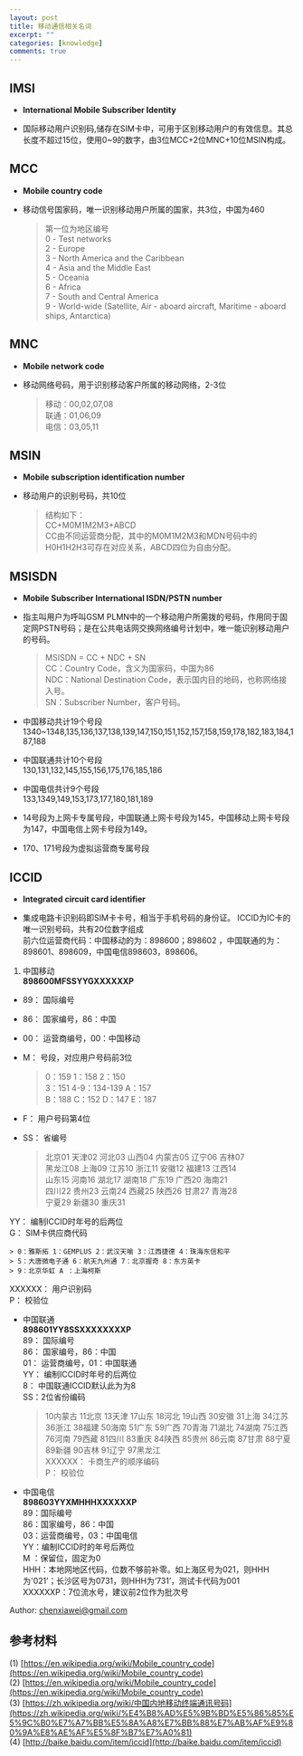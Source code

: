 ```yaml
---
layout: post
title: 移动通信相关名词
excerpt: ""
categories: [knowledge]
comments: true
---
```


## IMSI

*	**International Mobile Subscriber Identity**

*	国际移动用户识别码,储存在SIM卡中，可用于区别移动用户的有效信息。其总长度不超过15位，使用0~9的数字，由3位MCC+2位MNC+10位MSIN构成。

## MCC

*	**Mobile country code**

*	移动信号国家码，唯一识别移动用户所属的国家，共3位，中国为460

	> 第一位为地区编号  
	> 0 - Test networks  
	> 2 - Europe  
	> 3 - North America and the Caribbean  
	> 4 - Asia and the Middle East  
	> 5 - Oceania  
	> 6 - Africa  
	> 7 - South and Central America  
	> 9 - World-wide (Satellite, Air - aboard aircraft, Maritime - aboard ships, Antarctica)  

## MNC

*	**Mobile network code**

*	移动网络号码，用于识别移动客户所属的移动网络，2-3位

	> 移动：00,02,07,08  
	> 联通：01,06,09  
	> 电信：03,05,11  

## MSIN

*	**Mobile subscription identification number**

*	移动用户的识别号码，共10位

	> 结构如下：  
	> CC+M0M1M2M3+ABCD  
	> CC由不同运营商分配，其中的M0M1M2M3和MDN号码中的H0H1H2H3可存在对应关系，ABCD四位为自由分配。

## MSISDN 
*	**Mobile Subscriber International ISDN/PSTN number**

*	指主叫用户为呼叫GSM PLMN中的一个移动用户所需拨的号码，作用同于固定网PSTN号码；是在公共电话网交换网络编号计划中，唯一能识别移动用户的号码。

	> MSISDN = CC + NDC + SN  
	> CC：Country Code，含义为国家码，中国为86  
	> NDC：National Destination Code，表示国内目的地码，也称网络接入号。  
	> SN：Subscriber Number，客户号码。

* 中国移动共计19个号段  
1340~1348,135,136,137,138,139,147,150,151,152,157,158,159,178,182,183,184,187,188

* 中国联通共计10个号段  
130,131,132,145,155,156,175,176,185,186

* 中国电信共计9个号段  
133,1349,149,153,173,177,180,181,189

* 14号段为上网卡专属号段，中国联通上网卡号段为145，中国移动上网卡号段为147，中国电信上网卡号段为149。

* 170、171号段为虚拟运营商专属号段

## ICCID

*	**Integrated circuit card identifier**

* 集成电路卡识别码即SIM卡卡号，相当于手机号码的身份证。 ICCID为IC卡的唯一识别号码，共有20位数字组成  
前六位运营商代码：中国移动的为：898600；898602 ，中国联通的为：898601、898609，中国电信898603，898606。

1. 中国移动  
**898600MFSSYYGXXXXXXP**  
 * 89： 国际编号  
 * 86： 国家编号，86：中国  
 * 00： 运营商编号，00：中国移动  
 * M： 号段，对应用户号码前3位  
   > 0：159 1：158 2：150  
   > 3：151 4-9：134-139 A：157  
   > B：188 C：152 D：147 E：187  
 * F： 用户号码第4位  
 * SS： 省编号  

	> 北京01 天津02 河北03 山西04 内蒙古05 辽宁06 吉林07  
	> 黑龙江08 上海09 江苏10 浙江11 安徽12 福建13 江西14  
	> 山东15 河南16 湖北17 湖南18 广东19 广西20 海南21  
	> 四川22 贵州23 云南24 西藏25 陕西26 甘肃27 青海28  
	> 宁夏29 新疆30 重庆31  
	
YY： 编制ICCID时年号的后两位  
G： SIM卡供应商代码  

	> 0：雅斯拓 1：GEMPLUS 2：武汉天喻 3：江西捷德 4：珠海东信和平  
	> 5：大唐微电子通 6：航天九州通 7：北京握奇 8：东方英卡  
	> 9：北京华虹 A ：上海柯斯  

XXXXXX： 用户识别码  
P： 校验位

* 中国联通  
**898601YY8SSXXXXXXXXP**  
89： 国际编号  
86： 国家编号，86：中国  
01： 运营商编号，01：中国联通  
YY： 编制ICCID时年号的后两位  
8： 中国联通ICCID默认此为为8  
SS：2位省份编码  

	> 10内蒙古 11北京 13天津 17山东 18河北 19山西 30安徽 31上海 34江苏  
	> 36浙江 38福建 50海南 51广东 59广西 70青海 71湖北 74湖南 75江西  
	> 76河南 79西藏 81四川 83重庆 84陕西 85贵州 86云南 87甘肃 88宁夏  
	> 89新疆 90吉林 91辽宁 97黑龙江  
XXXXXX： 卡商生产的顺序编码  
P： 校验位  

* 中国电信  
**898603YYXMHHHXXXXXXP**  
89：国际编号  
86：国家编号，86：中国  
03：运营商编号，03：中国电信  
YY：编制ICCID时的年号后两位  
M ：保留位，固定为0  
HHH：本地网地区代码，位数不够前补零。如上海区号为021，则HHH为'021’；长沙区号为0731，则HHH为‘731’，测试卡代码为001  
XXXXXXP：7位流水号，建议前2位作为批次号  

Author: chenxiawei@gmail.com   

## 参考材料

(1) [https://en.wikipedia.org/wiki/Mobile_country_code](https://en.wikipedia.org/wiki/Mobile_country_code)   
(2) [https://en.wikipedia.org/wiki/Mobile_country_code](https://en.wikipedia.org/wiki/Mobile_country_code)  
(3) [https://zh.wikipedia.org/wiki/中国内地移动终端通讯号码](https://zh.wikipedia.org/wiki/%E4%B8%AD%E5%9B%BD%E5%86%85%E5%9C%B0%E7%A7%BB%E5%8A%A8%E7%BB%88%E7%AB%AF%E9%80%9A%E8%AE%AF%E5%8F%B7%E7%A0%81)  
(4) [http://baike.baidu.com/item/iccid](http://baike.baidu.com/item/iccid)  



